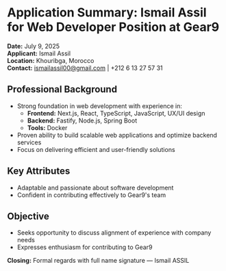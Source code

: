 # Application Summary: Ismail Assil for Web Developer Position at Gear9

**Date:** July 9, 2025  
**Applicant:** Ismail Assil  
**Location:** Khouribga, Morocco  
**Contact:** ismailassil00@gmail.com | +212 6 13 27 57 31  

## Professional Background
- Strong foundation in web development with experience in:
  - **Frontend:** Next.js, React, TypeScript, JavaScript, UX/UI design
  - **Backend:** Fastify, Node.js, Spring Boot
  - **Tools:** Docker
- Proven ability to build scalable web applications and optimize backend services
- Focus on delivering efficient and user-friendly solutions

## Key Attributes
- Adaptable and passionate about software development
- Confident in contributing effectively to Gear9's team

## Objective
- Seeks opportunity to discuss alignment of experience with company needs
- Expresses enthusiasm for contributing to Gear9

**Closing:** Formal regards with full name signature — Ismail ASSIL